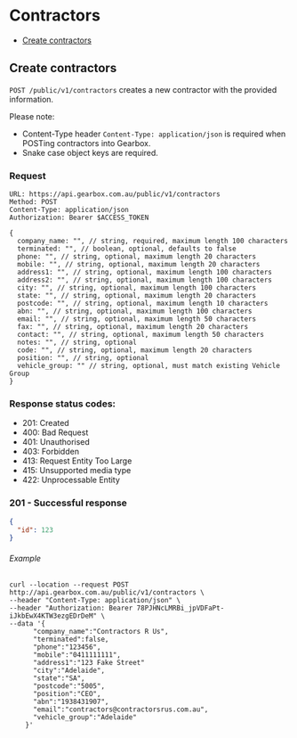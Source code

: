 # Contractors

- [Create contractors](#create-contractors)

## Create contractors

`POST /public/v1/contractors` creates a new contractor with the provided information.

Please note:

- Content-Type header `Content-Type: application/json` is required when POSTing contractors into Gearbox.
- Snake case object keys are required.

### Request

```
URL: https://api.gearbox.com.au/public/v1/contractors
Method: POST
Content-Type: application/json
Authorization: Bearer $ACCESS_TOKEN

{
  company_name: "", // string, required, maximum length 100 characters
  terminated: "", // boolean, optional, defaults to false
  phone: "", // string, optional, maximum length 20 characters
  mobile: "", // string, optional, maximum length 20 characters
  address1: "", // string, optional, maximum length 100 characters
  address2: "", // string, optional, maximum length 100 characters
  city: "", // string, optional, maximum length 100 characters
  state: "", // string, optional, maximum length 20 characters
  postcode: "", // string, optional, maximum length 10 characters
  abn: "", // string, optional, maximum length 100 characters
  email: "", // string, optional, maximum length 50 characters
  fax: "", // string, optional, maximum length 20 characters
  contact: "", // string, optional, maximum length 50 characters
  notes: "", // string, optional
  code: "", // string, optional, maximum length 20 characters
  position: "", // string, optional
  vehicle_group: "" // string, optional, must match existing Vehicle Group
}
```

### Response status codes:

- 201: Created
- 400: Bad Request
- 401: Unauthorised
- 403: Forbidden
- 413: Request Entity Too Large
- 415: Unsupported media type
- 422: Unprocessable Entity

### 201 - Successful response

```JSON
{
  "id": 123
}
```

###### Example

```
curl --location --request POST http://api.gearbox.com.au/public/v1/contractors \
--header "Content-Type: application/json" \
--header "Authorization: Bearer 78PJHNcLMRBi_jpVDFaPt-iJkbEwX4KTW3ezgEDrDeM" \
--data '{
      "company_name":"Contractors R Us",
      "terminated":false,
      "phone":"123456",
      "mobile":"0411111111",
      "address1":"123 Fake Street"
      "city":"Adelaide",
      "state":"SA",
      "postcode":"5005",
      "position":"CEO",
      "abn":"1938431907",
      "email":"contractors@contractorsrus.com.au",
      "vehicle_group":"Adelaide"
    }' 
```
